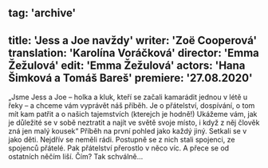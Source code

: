 tag: 'archive'
---
title: 'Jess a Joe navždy'
writer: 'Zoë Cooperová'
translation: 'Karolína Voráčková'
director: 'Emma Žežulová'
edit: 'Emma Žežulová'
actors: 'Hana Šimková a Tomáš Bareš'
premiere: '27.08.2020'
---
„Jsme Jess a Joe – holka a kluk, kteří se začali kamarádit jednou v létě u řeky – a chceme vám vyprávět náš příběh. Je o přátelství, dospívání, o tom mít kam patřit a o našich tajemstvích (kterejch je hodně!) Ukážeme vám, jak je důležité se v sobě neztratit a najít ve světě svoje místo, i když z něj člověk zná jen malý kousek“ Příběh na první pohled jako každý jiný. Setkali se v jako děti. Nejdřív se neměli rádi. Postupně se z nich stali spojenci, ze spojenců přátelé. Pak přátelství přerostlo v něco víc. A přece se od ostatních něčím liší. Čím? Tak schválně…
